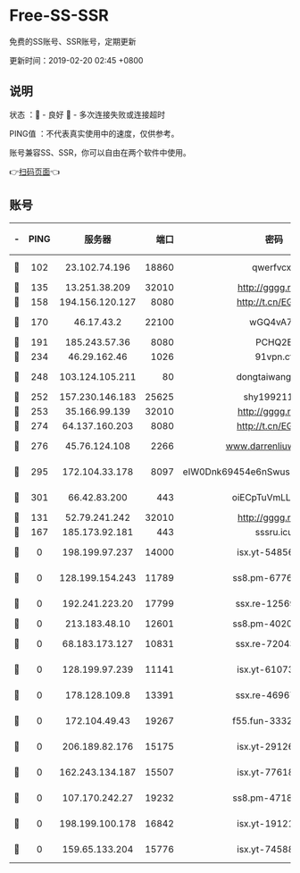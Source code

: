 # Free-SS-SSR

免费的SS账号、SSR账号，定期更新

更新时间：2019-02-20 02:45 +0800

## 说明

状态     ：🙂 - 良好 🙁 - 多次连接失败或连接超时

PING值   ：不代表真实使用中的速度，仅供参考。

账号兼容SS、SSR，你可以自由在两个软件中使用。

👉[扫码页面](https://liesauer.github.io/free-ss-ssr.github.io/)👈

## 账号

|-|PING|服务器|端口|密码|加密方式|区域|
|:----:|:----:|:-----:|-----:|:----:|:----:|:----:|
|🙂|102|23.102.74.196|18860|qwerfvcxz|aes-256-gcm|JP|
|🙂|135|13.251.38.209|32010|http://gggg.rocks|chacha20|SG|
|🙂|158|194.156.120.127|8080|http://t.cn/EGJIyrl|rc4-md5|RU|
|🙂|170|46.17.43.2|22100|wGQ4vA7D|aes-256-gcm|RU|
|🙂|191|185.243.57.36|8080|PCHQ2E|rc4-md5|US|
|🙂|234|46.29.162.46|1026|91vpn.cf|rc4-md5|RU|
|🙂|248|103.124.105.211|80|dongtaiwang.com|aes-256-cfb|US|
|🙂|252|157.230.146.183|25625|shy19921124|rc4-md5|US|
|🙂|253|35.166.99.139|32010|http://gggg.rocks|chacha20|US|
|🙂|274|64.137.160.203|8080|http://t.cn/EGJIyrl|rc4-md5|CA|
|🙂|276|45.76.124.108|2266|www.darrenliuwei.com|aes-256-cfb|AU|
|🙂|295|172.104.33.178|8097|eIW0Dnk69454e6nSwuspv9DmS201tQ0D|aes-256-cfb|SG|
|🙂|301|66.42.83.200|443|oiECpTuVmLLxk4Ts|aes-256-cfb|US|
|🙂|131|52.79.241.242|32010|http://gggg.rocks|chacha20|KR|
|🙂|167|185.173.92.181|443|sssru.icu|rc4-md5|RU|
|🙁|0|198.199.97.237|14000|isx.yt-54856932|aes-256-cfb|US|
|🙁|0|128.199.154.243|11789|ss8.pm-67760833|aes-256-cfb|SG|
|🙁|0|192.241.223.20|17799|ssx.re-12569451|aes-256-cfb|US|
|🙁|0|213.183.48.10|12601|ss8.pm-40202630|rc4-md5|RU|
|🙁|0|68.183.173.127|10831|ssx.re-72043236|aes-256-cfb|US|
|🙁|0|128.199.97.239|11141|isx.yt-61073883|aes-256-cfb|SG|
|🙁|0|178.128.109.8|13391|ssx.re-46967706|aes-256-cfb|SG|
|🙁|0|172.104.49.43|19267|f55.fun-33324216|aes-256-cfb|SG|
|🙁|0|206.189.82.176|15175|isx.yt-29126697|aes-256-cfb|SG|
|🙁|0|162.243.134.187|15507|isx.yt-77618718|aes-256-cfb|US|
|🙁|0|107.170.242.27|19232|ss8.pm-47184551|aes-256-cfb|US|
|🙁|0|198.199.100.178|16842|isx.yt-19121084|aes-256-cfb|US|
|🙁|0|159.65.133.204|15776|isx.yt-74588926|aes-256-cfb|SG|
